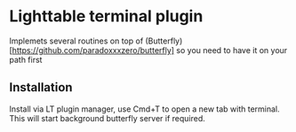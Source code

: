 # Lighttable terminal plugin

Implemets several routines on top of (Butterfly)[https://github.com/paradoxxxzero/butterfly]
so you need to have it on your path first

## Installation

Install via LT plugin manager, use Cmd+T to open a new tab with terminal. This will start background butterfly server if required.
